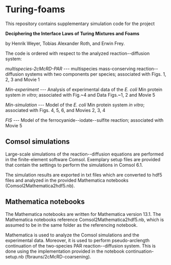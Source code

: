 # Turing-foams

This repository contains supplementary simulation code for the project

**Deciphering the Interface Laws of Turing Mixtures and Foams**

by Henrik Weyer, Tobias Alexander Roth, and Erwin Frey.

The code is ordered with respect to the analyzed reaction--diffusion system:

_multispecies-2cMcRD-PAR_ --- multispecies mass-conserving reaction--diffusion systems with two components per species; associated with Figs. 1, 2, 3 and Movie 1

_Min-experiment_ --- Analysis of experimental data of the _E. coli_ Min protein system _in vitro_; associated with Fig.~4 and Data Figs.~1, 2 and Movie 5

_Min-simulation_ --- Model of the _E. coli_ Min protein system _in vitro_; associated with Figs. 4, 5, 6, and Movies 2, 3, 4

_FIS_ --- Model of the ferrocyanide--iodate--sulfite reaction; associated with Movie 5

## Comsol simulations
Large-scale simulations of the reaction--diffusion equations are performed in the finite-element software Comsol. Exemplary setup files are provided that contain the settings to perform the simulations in Comsol 6.1.

The simulation results are exported in txt files which are converted to hdf5 files and analyzed in the provided Mathematica notebooks (Comsol2Mathematica2hdf5.nb).

## Mathematica notebooks
The Mathematica notebooks are written for Mathematica version 13.1.
The Mathematica notebooks reference Comsol2Mathematica2hdf5.nb, which is assumed to be in the same folder as the referencing notebook.

Mathematica is used to analyze the Comsol simulations and the experimental data.
Moreover, it is used to perform pseudo-arclength continuation of the two-species PAR reaction--diffusion system. This is done using the implementation provided in the notebook continuation-setup.nb (fbrauns/2cMcRD-coarsening).
